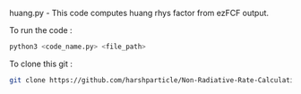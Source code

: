 huang.py - This code computes huang rhys factor from ezFCF output.

To run the code :

```bash
python3 <code_name.py> <file_path>
```
To clone this git :

```bash
git clone https://github.com/harshparticle/Non-Radiative-Rate-Calculation.git
```




